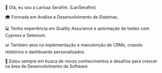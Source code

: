 👋 Olá, eu sou a Larissa Serafim. (LariSerafim)

🎓 Formada em Análise e Desenvolvimento de Sistemas.

💻 Tenho experiência em Quality Assurance e automação de testes com Cypress e Selenium.

📊 Também atuo na implementação e manutenção de CRMs, criando relatórios e dashboards personalizados.

🚀 Estou sempre em busca de novos conhecimentos e desafios para crescer na área de Desenvolvimento de Software.



